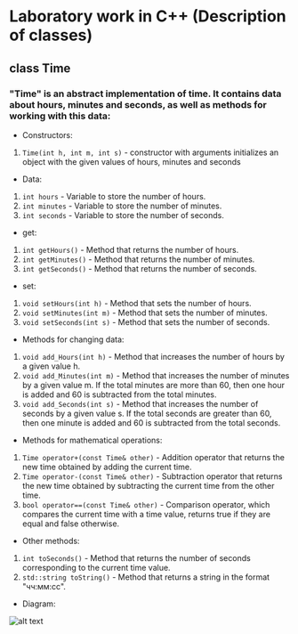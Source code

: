 # Laboratory work in C++ (Description of classes)
## class Time
### "Time" is an abstract implementation of time. It contains data about hours, minutes and seconds, as well as methods for working with this data:
- Constructors:
1. `Time(int h, int m, int s)` - constructor with arguments initializes an object with the given values of hours, minutes and seconds
- Data:
1. `int hours` - Variable to store the number of hours.
2. `int minutes` - Variable to store the number of minutes.
3. `int seconds` - Variable to store the number of seconds.
- get:
1. `int getHours()` - Method that returns the number of hours.
2. `int getMinutes()` - Method that returns the number of minutes.
3. `int getSeconds()` - Method that returns the number of seconds.
- set:
1. `void setHours(int h)` - Method that sets the number of hours.
2. `void setMinutes(int m)` - Method that sets the number of minutes.
3. `void setSeconds(int s)` - Method that sets the number of seconds.
- Methods for changing data:
1. `void add_Hours(int h)` - Method that increases the number of hours by a given value h.
2. `void add_Minutes(int m)` - Method that increases the number of minutes by a given value m. If the total minutes are more than 60, then one hour is added and 60 is subtracted from the total minutes.
3. `void add_Seconds(int s)` - Method that increases the number of seconds by a given value s. If the total seconds are greater than 60, then one minute is added and 60 is subtracted from the total seconds.
- Methods for mathematical operations:
1. `Time operator+(const Time& other)` - Addition operator that returns the new time obtained by adding the current time.
2. `Time operator-(const Time& other)` - Subtraction operator that returns the new time obtained by subtracting the current time from the other time.
3. `bool operator==(const Time& other)` - Comparison operator, which compares the current time with a time value, returns true if they are equal and false otherwise.
- Other methods:
1. `int toSeconds()` - Method that returns the number of seconds corresponding to the current time value.
2. `std::string toString()` - Method that returns a string in the format "чч:мм:сс".
- Diagram:

![alt text](https://www.planttext.com/api/plantuml/png/ZP712eCm44Jl-OgSYcBz0K7ms4jFxRrO4pHWiYMxzbBwxqrYGYigz9QPURCRaWQfjJJfaR5kR17vLMd9Nwpa0qmMUSML8QUqCXF9hqRPWH59ioBqic7MHwxJ8HAv8tf99pyposEhS5EY5Oi-UO8ICtsUToxvPEgjncM-rRAHJ5mrMY5kU_jzjh_Bf_jp2TONSHvPPVfW8Ocgmg1T10zfMm9RPAw459xom846QJtivGzL_aNLzJPs1nZPcx566k5-_GC0)
